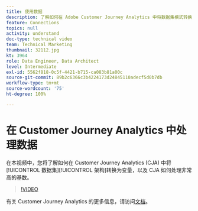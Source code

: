 ```yaml
---
title: 使用数据
description: 了解如何在 Adobe Customer Journey Analytics 中将数据集模式转换为变量，以及 CJA 如何处理非常高的基数。
feature: Connections
topics: null
activity: understand
doc-type: technical video
team: Technical Marketing
thumbnail: 32112.jpg
kt: 3964
role: Data Engineer, Data Architect
level: Intermediate
exl-id: 5562f818-0c5f-4421-b715-ca083b81a00c
source-git-commit: 89b2c6366c3b4224173d24845110adecf5d0b7db
workflow-type: tm+mt
source-wordcount: '75'
ht-degree: 100%

---
```


# 在 Customer Journey Analytics 中处理数据

在本视频中，您将了解如何在 Customer Journey Analytics (CJA) 中将[!UICONTROL 数据集][!UICONTROL 架构]转换为变量，以及 CJA 如何处理非常高的基数。

>[!VIDEO](https://video.tv.adobe.com/v/32112/?quality=12&learn=on)

有关 Customer Journey Analytics 的更多信息，请访问[文档](https://experienceleague.adobe.com/docs/analytics-platform/using/cja-landing.html)。
